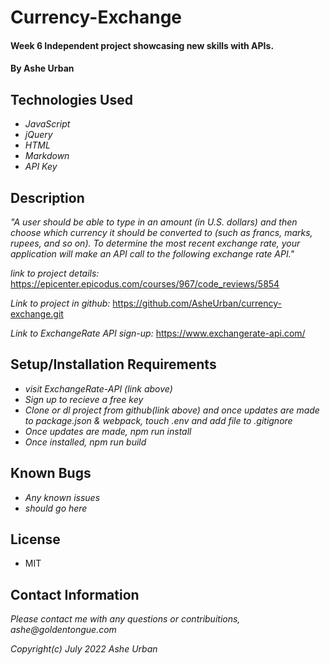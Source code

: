 # Currency-Exchange

#### Week 6 Independent project showcasing new skills with APIs.

#### By Ashe Urban

## Technologies Used

* _JavaScript_
* _jQuery_
* _HTML_
* _Markdown_
* _API Key_

## Description
_"A user should be able to type in an amount (in U.S. dollars) and then choose which currency it should be converted to (such as francs, marks, rupees, and so on). To determine the most recent exchange rate, your application will make an API call to the following exchange rate API."_

_link to project details:_ https://epicenter.epicodus.com/courses/967/code_reviews/5854 

_Link to project in github:_ https://github.com/AsheUrban/currency-exchange.git

_Link to ExchangeRate API sign-up:_ https://www.exchangerate-api.com/

## Setup/Installation Requirements

* _visit ExchangeRate-API (link above)_
* _Sign up to recieve a free key_
* _Clone or dl project from github(link above) and once updates are made to package.json & webpack, touch .env and add file to .gitignore_
* _Once updates are made, npm run install_
* _Once installed, npm run build_

## Known Bugs

* _Any known issues_
* _should go here_

## License
* MIT

## Contact Information
_Please contact me with any questions or contribuitions, ashe@goldentongue.com_

_Copyright(c)_ _July 2022_ _Ashe Urban_